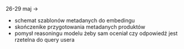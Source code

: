 26-29 maj -> 
* schemat szablonów metadanych do embedingu
* skończenike przygotowania metadanych produktów
* pomysł reasoningu modelu żeby sam oceniał czy odpowiedź jest rzetelna do query usera 
